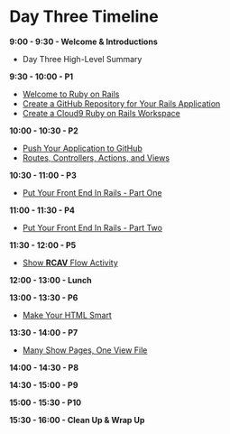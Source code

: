 # Day Three Timeline

**9:00 - 9:30 - Welcome & Introductions**
  * Day Three High-Level Summary

**9:30 - 10:00 - P1**
  * [Welcome to Ruby on Rails](/back_end_development/welcome_to_ruby_on_rails.md "Welcome to Ruby on Rails")
  * [Create a GitHub Repository for Your Rails Application](/workspace_and_account_setup/create_a_github_repository_for_your_rails_application.md "Create a GitHub Repository for Your Rails Application")
  * [Create a Cloud9 Ruby on Rails Workspace](/workspace_and_account_setup/create_a_cloud9_ruby_on_rails_workspace.md "Create a Cloud9 Ruby on Rails Workspace")

**10:00 - 10:30 - P2**
  * [Push Your Application to GitHub](/workspace_and_account_setup/push_your_application_to_github.md "Push Your Application to GitHub")
  * [Routes, Controllers, Actions, and Views](/back_end_development/routes_controllers_actions_views.md "# Routes, Controllers, Actions, and Views")

**10:30 - 11:00 - P3**
  * [Put Your Front End In Rails - Part One](/back_end_development/put_your_front_end_in_rails_part_one.md "Put Your Front End In Rails - Part One")

**11:00 - 11:30 - P4**
  * [Put Your Front End In Rails - Part Two](/back_end_development/put_your_front_end_in_rails_part_two.md "Put Your Front End In Rails - Part Two")

**11:30 - 12:00 - P5**
  * [Show **RCAV** Flow Activity](/back_end_development/show_rcav_flow_activity.md "Show RCAV Flow Activity")

**12:00 - 13:00 - Lunch**

**13:00 - 13:30 - P6**
  * [Make Your HTML Smart](/back_end_development/make_your_HTML_smart.md "Make Your HTML Smart")

**13:30 - 14:00 - P7**
  * [Many Show Pages, One View File](/back_end_development/many_show_pages_one_view_file.md "Many Show Pages, One View File")

**14:00 - 14:30 - P8**

**14:30 - 15:00 - P9**

**15:00 - 15:30 - P10**

**15:30 - 16:00 - Clean Up & Wrap Up**
